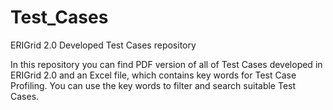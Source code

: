 # Test_Cases
ERIGrid 2.0 Developed Test Cases repository

In this repository you can find PDF version of all of Test Cases developed in ERIGrid 2.0 and an Excel file, which contains key words for Test Case Profiling. You can use the key words to filter and search suitable Test Cases. 
